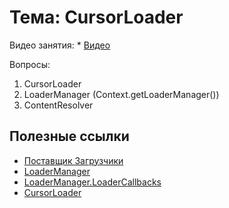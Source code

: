 # Тема: CursorLoader

Видео занятия:
	*	[Видео](https://youtu.be/e-PQRdilbfU)

Вопросы:

1.	CursorLoader
2.	LoaderManager (Context.getLoaderManager())
3. 	ContentResolver

	
## Полезные ссылки

* [Поставщик Загрузчики](https://developer.android.com/guide/components/loaders?hl=ru)
* [LoaderManager](https://developer.android.com/reference/android/support/v4/app/LoaderManager.html?hl=ru)
* [LoaderManager.LoaderCallbacks](https://developer.android.com/reference/android/support/v4/app/LoaderManager.LoaderCallbacks.html?hl=ru)
* [CursorLoader](https://developer.android.com/reference/android/support/v4/content/CursorLoader.html?hl=ru)